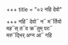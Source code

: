 +++
title = "०२ नहि देवो"

+++
नहि᳓ देवो᳓ न᳓ म᳓र्तियो  
मह᳓स् त᳓व क्र᳓तुम् परः᳓  
मरु᳓द्भिर् अग्न आ᳓ गहि